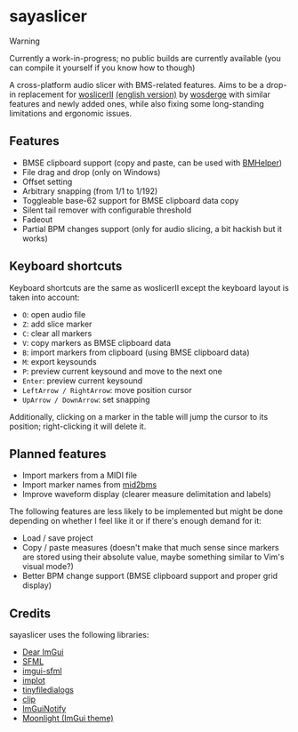 # sayaslicer

> [!WARNING]
> Currently a work-in-progress; no public builds are currently available (you can compile it yourself if you know how to though)

A cross-platform audio slicer with BMS-related features. Aims to be a drop-in replacement for [woslicerII](https://cerebralmuddystream.nekokan.dyndns.info/soft/woslicerII.zip) [(english version)](https://github.com/SayakaIsBaka/woslicerII-english) by [wosderge](https://cerebralmuddystream.nekokan.dyndns.info) with similar features and newly added ones, while also fixing some long-standing limitations and ergonomic issues.

## Features
- BMSE clipboard support (copy and paste, can be used with [BMHelper](https://excln.github.io/bmhelper.html))
- File drag and drop (only on Windows)
- Offset setting
- Arbitrary snapping (from 1/1 to 1/192)
- Toggleable base-62 support for BMSE clipboard data copy
- Silent tail remover with configurable threshold
- Fadeout
- Partial BPM changes support (only for audio slicing, a bit hackish but it works)

## Keyboard shortcuts
Keyboard shortcuts are the same as woslicerII except the keyboard layout is taken into account:
- `O`: open audio file
- `Z`: add slice marker
- `C`: clear all markers
- `V`: copy markers as BMSE clipboard data
- `B`: import markers from clipboard (using BMSE clipboard data)
- `M`: export keysounds
- `P`: preview current keysound and move to the next one
- `Enter`: preview current keysound
- `LeftArrow / RightArrow`: move position cursor
- `UpArrow / DownArrow`: set snapping

Additionally, clicking on a marker in the table will jump the cursor to its position; right-clicking it will delete it.

## Planned features
- Import markers from a MIDI file
- Import marker names from [mid2bms](https://mid2bms.net)
- Improve waveform display (clearer measure delimitation and labels)

The following features are less likely to be implemented but might be done depending on whether I feel like it or if there's enough demand for it:
- Load / save project
- Copy / paste measures (doesn't make that much sense since markers are stored using their absolute value, maybe something similar to Vim's visual mode?)
- Better BPM change support (BMSE clipboard support and proper grid display)

## Credits
sayaslicer uses the following libraries:
- [Dear ImGui](https://github.com/ocornut/imgui)
- [SFML](https://github.com/SFML/SFML)
- [imgui-sfml](https://github.com/SFML/imgui-sfml)
- [implot](https://github.com/epezent/implot)
- [tinyfiledialogs](https://sourceforge.net/projects/tinyfiledialogs/)
- [clip](https://github.com/dacap/clip)
- [ImGuiNotify](https://github.com/TyomaVader/ImGuiNotify)
- [Moonlight (ImGui theme)](https://github.com/Madam-Herta/Moonlight/)
